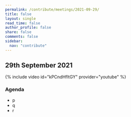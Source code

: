 ```yaml
---
permalink: /contribute/meetings/2021-09-29/
title: false
layout: single
read_time: false
author_profile: false
share: false
comments: false
sidebar:
  nav: "contribute"
---
```


## 29th September 2021

{% include video id="kPCndHfltGY" provider="youtube" %}

### Agenda
* p
* q
* r